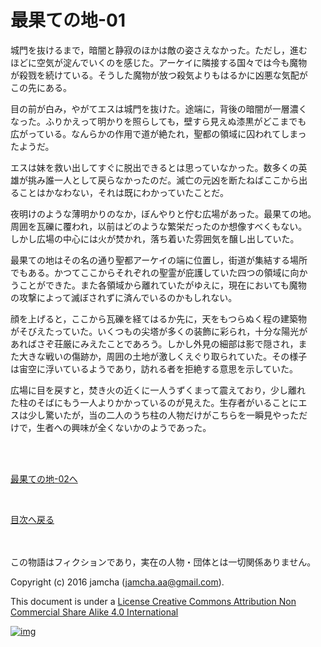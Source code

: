 # 最果ての地-01

城門を抜けるまで，暗闇と静寂のほかは敵の姿さえなかった。ただし，進む  
ほどに空気が淀んでいくのを感じた。アーケイに隣接する国々では今も魔物  
が殺戮を続けている。そうした魔物が放つ殺気よりもはるかに凶悪な気配が  
この先にある。  

目の前が白み，やがてエスは城門を抜けた。途端に，背後の暗闇が一層濃く  
なった。ふりかえって明かりを照らしても，壁すら見えぬ漆黒がどこまでも  
広がっている。なんらかの作用で道が絶たれ，聖都の領域に囚われてしまっ  
たようだ。  

エスは妹を救い出してすぐに脱出できるとは思っていなかった。数多くの英  
雄が挑み誰一人として戻らなかったのだ。滅亡の元凶を断たねばここから出  
ることはかなわない，それは既にわかっていたことだ。  

夜明けのような薄明かりのなか，ぼんやりと佇む広場があった。最果ての地。  
周囲を瓦礫に覆われ，以前はどのような繁栄だったのか想像すべくもない。  
しかし広場の中心には火が焚かれ，落ち着いた雰囲気を醸し出していた。  

最果ての地はその名の通り聖都アーケイの端に位置し，街道が集結する場所  
でもある。かつてここからそれぞれの聖霊が庇護していた四つの領域に向か  
うことができた。また各領域から離れていたがゆえに，現在においても魔物  
の攻撃によって滅ぼされずに済んでいるのかもしれない。  

顔を上げると，ここから瓦礫を経てはるか先に，天をもつらぬく程の建築物  
がそびえたっていた。いくつもの尖塔が多くの装飾に彩られ，十分な陽光が  
あればさぞ荘厳にみえたことであろう。しかし外見の細部は影で隠され，ま  
た大きな戦いの傷跡か，周囲の土地が激しくえぐり取られていた。その様子  
は宙空に浮いているようであり，訪れる者を拒絶する意思を示していた。  

広場に目を戻すと，焚き火の近くに一人うずくまって震えており，少し離れ  
た柱のそばにもう一人よりかかっているのが見えた。生存者がいることにエ  
スは少し驚いたが，当の二人のうち柱の人物だけがこちらを一瞬見やっただ  
けで，生者への興味が全くないかのようであった。  

<br>  
<br>  

[最果ての地-02へ](./02.md)  

<br>  

[目次へ戻る](https://github.com/jamcha-aa/EbonyBlades/blob/master/README.md)  

<br>  
<br>  
この物語はフィクションであり，実在の人物・団体とは一切関係ありません。  

Copyright (c) 2016 jamcha (jamcha.aa@gmail.com).  

This document is under a [License Creative Commons Attribution Non Commercial Share Alike 4.0 International](http://creativecommons.org/licenses/by-nc-sa/4.0/deed)  

[![img](http://i.creativecommons.org/l/by-nc-sa/3.0/80x15.png)](http://creativecommons.org/licenses/by-nc-sa/4.0/deed)